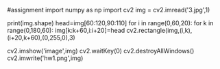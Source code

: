 #assignment
import numpy as np
import cv2
img = cv2.imread('3.jpg',1)

print(img.shape)
head=img[60:120,90:110]
for i in range(0,60,20):
    for k in range(0,180,60):
        img[k:k+60,i:i+20]=head
        cv2.rectangle(img,(i,k),(i+20,k+60),(0,255,0),3)


cv2.imshow('image',img)
cv2.waitKey(0)
cv2.destroyAllWindows()
cv2.imwrite('hw1.png',img)


